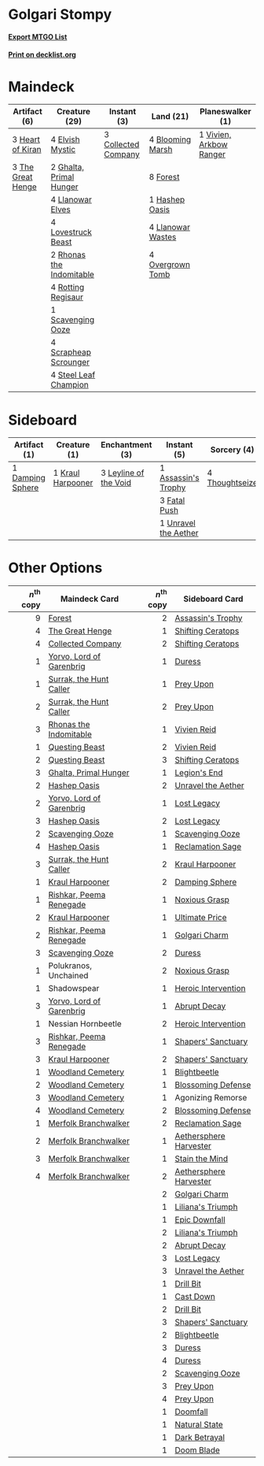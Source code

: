 # Golgari Stompy

#### [Export MTGO List](../collection/Golgari%20Stompy/Golgari%20Stompy.txt)
#### [Print on decklist.org](http://decklist.org/?deckmain=4%09Blooming%20Marsh%0A3%09Collected%20Company%0A4%09Elvish%20Mystic%0A8%09Forest%0A2%09Ghalta,%20Primal%20Hunger%0A1%09Hashep%20Oasis%0A3%09Heart%20of%20Kiran%0A4%09Llanowar%20Elves%0A4%09Llanowar%20Wastes%0A4%09Lovestruck%20Beast%0A4%09Overgrown%20Tomb%0A2%09Rhonas%20the%20Indomitable%0A4%09Rotting%20Regisaur%0A1%09Scavenging%20Ooze%0A4%09Scrapheap%20Scrounger%0A4%09Steel%20Leaf%20Champion%0A3%09The%20Great%20Henge%0A1%09Vivien,%20Arkbow%20Ranger&deckside=1%09Assassin's%20Trophy%0A1%09Damping%20Sphere%0A3%09Fatal%20Push%0A1%09Kraul%20Harpooner%0A3%09Leyline%20of%20the%20Void%0A1%09Shadowspear%0A4%09Thoughtseize%0A1%09Unravel%20the%20Aether)
# Maindeck

|                                        Artifact (6)                                        |                                           Creature (29)                                           |                                         Instant (3)                                          |                                         Land (21)                                          |                                         Planeswalker (1)                                         |
|--------------------------------------------------------------------------------------------|---------------------------------------------------------------------------------------------------|----------------------------------------------------------------------------------------------|--------------------------------------------------------------------------------------------|--------------------------------------------------------------------------------------------------|
|3 [Heart of Kiran](http://gatherer.wizards.com/Pages/Card/Details.aspx?multiverseid=423820) |4 [Elvish Mystic](http://gatherer.wizards.com/Pages/Card/Details.aspx?multiverseid=389499)         |3 [Collected Company](http://gatherer.wizards.com/Pages/Card/Details.aspx?multiverseid=394519)|4 [Blooming Marsh](http://gatherer.wizards.com/Pages/Card/Details.aspx?multiverseid=417816) |1 [Vivien, Arkbow Ranger](http://gatherer.wizards.com/Pages/Card/Details.aspx?multiverseid=466953)|
|3 [The Great Henge](http://gatherer.wizards.com/Pages/Card/Details.aspx?multiverseid=473123)|2 [Ghalta, Primal Hunger](http://gatherer.wizards.com/Pages/Card/Details.aspx?multiverseid=456564) |                                                                                              |8 [Forest](http://gatherer.wizards.com/Pages/Card/Details.aspx?multiverseid=439860)         |                                                                                                  |
|                                                                                            |4 [Llanowar Elves](http://gatherer.wizards.com/Pages/Card/Details.aspx?multiverseid=129626)        |                                                                                              |1 [Hashep Oasis](http://gatherer.wizards.com/Pages/Card/Details.aspx?multiverseid=430866)   |                                                                                                  |
|                                                                                            |4 [Lovestruck Beast](http://gatherer.wizards.com/Pages/Card/Details.aspx?multiverseid=473127)      |                                                                                              |4 [Llanowar Wastes](http://gatherer.wizards.com/Pages/Card/Details.aspx?multiverseid=129627)|                                                                                                  |
|                                                                                            |2 [Rhonas the Indomitable](http://gatherer.wizards.com/Pages/Card/Details.aspx?multiverseid=426884)|                                                                                              |4 [Overgrown Tomb](http://gatherer.wizards.com/Pages/Card/Details.aspx?multiverseid=405103) |                                                                                                  |
|                                                                                            |4 [Rotting Regisaur](http://gatherer.wizards.com/Pages/Card/Details.aspx?multiverseid=466865)      |                                                                                              |                                                                                            |                                                                                                  |
|                                                                                            |1 [Scavenging Ooze](http://gatherer.wizards.com/Pages/Card/Details.aspx?multiverseid=420783)       |                                                                                              |                                                                                            |                                                                                                  |
|                                                                                            |4 [Scrapheap Scrounger](http://gatherer.wizards.com/Pages/Card/Details.aspx?multiverseid=417804)   |                                                                                              |                                                                                            |                                                                                                  |
|                                                                                            |4 [Steel Leaf Champion](http://gatherer.wizards.com/Pages/Card/Details.aspx?multiverseid=443070)   |                                                                                              |                                                                                            |                                                                                                  |


# Sideboard

|                                       Artifact (1)                                        |                                        Creature (1)                                        |                                        Enchantment (3)                                         |                                          Instant (5)                                          |                                       Sorcery (4)                                       | Unknown (1) |
|-------------------------------------------------------------------------------------------|--------------------------------------------------------------------------------------------|------------------------------------------------------------------------------------------------|-----------------------------------------------------------------------------------------------|-----------------------------------------------------------------------------------------|-------------|
|1 [Damping Sphere](http://gatherer.wizards.com/Pages/Card/Details.aspx?multiverseid=443101)|1 [Kraul Harpooner](http://gatherer.wizards.com/Pages/Card/Details.aspx?multiverseid=452886)|3 [Leyline of the Void](http://gatherer.wizards.com/Pages/Card/Details.aspx?multiverseid=107682)|1 [Assassin's Trophy](http://gatherer.wizards.com/Pages/Card/Details.aspx?multiverseid=452902) |4 [Thoughtseize](http://gatherer.wizards.com/Pages/Card/Details.aspx?multiverseid=438676)|1 Shadowspear|
|                                                                                           |                                                                                            |                                                                                                |3 [Fatal Push](http://gatherer.wizards.com/Pages/Card/Details.aspx?multiverseid=423724)        |                                                                                         |             |
|                                                                                           |                                                                                            |                                                                                                |1 [Unravel the Aether](http://gatherer.wizards.com/Pages/Card/Details.aspx?multiverseid=378515)|                                                                                         |             |


# Other Options

|*n*<sup>th</sup> copy|                                           Maindeck Card                                           |*n*<sup>th</sup> copy|                                         Sideboard Card                                          |
|--------------------:|---------------------------------------------------------------------------------------------------|--------------------:|-------------------------------------------------------------------------------------------------|
|                    9|[Forest](http://gatherer.wizards.com/Pages/Card/Details.aspx?multiverseid=439860)                  |                    2|[Assassin's Trophy](http://gatherer.wizards.com/Pages/Card/Details.aspx?multiverseid=452902)     |
|                    4|[The Great Henge](http://gatherer.wizards.com/Pages/Card/Details.aspx?multiverseid=473123)         |                    1|[Shifting Ceratops](http://gatherer.wizards.com/Pages/Card/Details.aspx?multiverseid=466948)     |
|                    4|[Collected Company](http://gatherer.wizards.com/Pages/Card/Details.aspx?multiverseid=394519)       |                    2|[Shifting Ceratops](http://gatherer.wizards.com/Pages/Card/Details.aspx?multiverseid=466948)     |
|                    1|[Yorvo, Lord of Garenbrig](http://gatherer.wizards.com/Pages/Card/Details.aspx?multiverseid=473147)|                    1|[Duress](http://gatherer.wizards.com/Pages/Card/Details.aspx?multiverseid=14557)                 |
|                    1|[Surrak, the Hunt Caller](http://gatherer.wizards.com/Pages/Card/Details.aspx?multiverseid=394721) |                    1|[Prey Upon](http://gatherer.wizards.com/Pages/Card/Details.aspx?multiverseid=423787)             |
|                    2|[Surrak, the Hunt Caller](http://gatherer.wizards.com/Pages/Card/Details.aspx?multiverseid=394721) |                    2|[Prey Upon](http://gatherer.wizards.com/Pages/Card/Details.aspx?multiverseid=423787)             |
|                    3|[Rhonas the Indomitable](http://gatherer.wizards.com/Pages/Card/Details.aspx?multiverseid=426884)  |                    1|[Vivien Reid](http://gatherer.wizards.com/Pages/Card/Details.aspx?multiverseid=447344)           |
|                    1|[Questing Beast](http://gatherer.wizards.com/Pages/Card/Details.aspx?multiverseid=473133)          |                    2|[Vivien Reid](http://gatherer.wizards.com/Pages/Card/Details.aspx?multiverseid=447344)           |
|                    2|[Questing Beast](http://gatherer.wizards.com/Pages/Card/Details.aspx?multiverseid=473133)          |                    3|[Shifting Ceratops](http://gatherer.wizards.com/Pages/Card/Details.aspx?multiverseid=466948)     |
|                    3|[Ghalta, Primal Hunger](http://gatherer.wizards.com/Pages/Card/Details.aspx?multiverseid=456564)   |                    1|[Legion's End](http://gatherer.wizards.com/Pages/Card/Details.aspx?multiverseid=466860)          |
|                    2|[Hashep Oasis](http://gatherer.wizards.com/Pages/Card/Details.aspx?multiverseid=430866)            |                    2|[Unravel the Aether](http://gatherer.wizards.com/Pages/Card/Details.aspx?multiverseid=378515)    |
|                    2|[Yorvo, Lord of Garenbrig](http://gatherer.wizards.com/Pages/Card/Details.aspx?multiverseid=473147)|                    1|[Lost Legacy](http://gatherer.wizards.com/Pages/Card/Details.aspx?multiverseid=417661)           |
|                    3|[Hashep Oasis](http://gatherer.wizards.com/Pages/Card/Details.aspx?multiverseid=430866)            |                    2|[Lost Legacy](http://gatherer.wizards.com/Pages/Card/Details.aspx?multiverseid=417661)           |
|                    2|[Scavenging Ooze](http://gatherer.wizards.com/Pages/Card/Details.aspx?multiverseid=420783)         |                    1|[Scavenging Ooze](http://gatherer.wizards.com/Pages/Card/Details.aspx?multiverseid=420783)       |
|                    4|[Hashep Oasis](http://gatherer.wizards.com/Pages/Card/Details.aspx?multiverseid=430866)            |                    1|[Reclamation Sage](http://gatherer.wizards.com/Pages/Card/Details.aspx?multiverseid=389651)      |
|                    3|[Surrak, the Hunt Caller](http://gatherer.wizards.com/Pages/Card/Details.aspx?multiverseid=394721) |                    2|[Kraul Harpooner](http://gatherer.wizards.com/Pages/Card/Details.aspx?multiverseid=452886)       |
|                    1|[Kraul Harpooner](http://gatherer.wizards.com/Pages/Card/Details.aspx?multiverseid=452886)         |                    2|[Damping Sphere](http://gatherer.wizards.com/Pages/Card/Details.aspx?multiverseid=443101)        |
|                    1|[Rishkar, Peema Renegade](http://gatherer.wizards.com/Pages/Card/Details.aspx?multiverseid=423789) |                    1|[Noxious Grasp](http://gatherer.wizards.com/Pages/Card/Details.aspx?multiverseid=466864)         |
|                    2|[Kraul Harpooner](http://gatherer.wizards.com/Pages/Card/Details.aspx?multiverseid=452886)         |                    1|[Ultimate Price](http://gatherer.wizards.com/Pages/Card/Details.aspx?multiverseid=394735)        |
|                    2|[Rishkar, Peema Renegade](http://gatherer.wizards.com/Pages/Card/Details.aspx?multiverseid=423789) |                    1|[Golgari Charm](http://gatherer.wizards.com/Pages/Card/Details.aspx?multiverseid=405245)         |
|                    3|[Scavenging Ooze](http://gatherer.wizards.com/Pages/Card/Details.aspx?multiverseid=420783)         |                    2|[Duress](http://gatherer.wizards.com/Pages/Card/Details.aspx?multiverseid=14557)                 |
|                    1|Polukranos, Unchained                                                                              |                    2|[Noxious Grasp](http://gatherer.wizards.com/Pages/Card/Details.aspx?multiverseid=466864)         |
|                    1|Shadowspear                                                                                        |                    1|[Heroic Intervention](http://gatherer.wizards.com/Pages/Card/Details.aspx?multiverseid=423776)   |
|                    3|[Yorvo, Lord of Garenbrig](http://gatherer.wizards.com/Pages/Card/Details.aspx?multiverseid=473147)|                    1|[Abrupt Decay](http://gatherer.wizards.com/Pages/Card/Details.aspx?multiverseid=456061)          |
|                    1|Nessian Hornbeetle                                                                                 |                    2|[Heroic Intervention](http://gatherer.wizards.com/Pages/Card/Details.aspx?multiverseid=423776)   |
|                    3|[Rishkar, Peema Renegade](http://gatherer.wizards.com/Pages/Card/Details.aspx?multiverseid=423789) |                    1|[Shapers' Sanctuary](http://gatherer.wizards.com/Pages/Card/Details.aspx?multiverseid=435362)    |
|                    3|[Kraul Harpooner](http://gatherer.wizards.com/Pages/Card/Details.aspx?multiverseid=452886)         |                    2|[Shapers' Sanctuary](http://gatherer.wizards.com/Pages/Card/Details.aspx?multiverseid=435362)    |
|                    1|[Woodland Cemetery](http://gatherer.wizards.com/Pages/Card/Details.aspx?multiverseid=443136)       |                    1|[Blightbeetle](http://gatherer.wizards.com/Pages/Card/Details.aspx?multiverseid=466841)          |
|                    2|[Woodland Cemetery](http://gatherer.wizards.com/Pages/Card/Details.aspx?multiverseid=443136)       |                    1|[Blossoming Defense](http://gatherer.wizards.com/Pages/Card/Details.aspx?multiverseid=417719)    |
|                    3|[Woodland Cemetery](http://gatherer.wizards.com/Pages/Card/Details.aspx?multiverseid=443136)       |                    1|Agonizing Remorse                                                                                |
|                    4|[Woodland Cemetery](http://gatherer.wizards.com/Pages/Card/Details.aspx?multiverseid=443136)       |                    2|[Blossoming Defense](http://gatherer.wizards.com/Pages/Card/Details.aspx?multiverseid=417719)    |
|                    1|[Merfolk Branchwalker](http://gatherer.wizards.com/Pages/Card/Details.aspx?multiverseid=435353)    |                    2|[Reclamation Sage](http://gatherer.wizards.com/Pages/Card/Details.aspx?multiverseid=389651)      |
|                    2|[Merfolk Branchwalker](http://gatherer.wizards.com/Pages/Card/Details.aspx?multiverseid=435353)    |                    1|[Aethersphere Harvester](http://gatherer.wizards.com/Pages/Card/Details.aspx?multiverseid=423809)|
|                    3|[Merfolk Branchwalker](http://gatherer.wizards.com/Pages/Card/Details.aspx?multiverseid=435353)    |                    1|[Stain the Mind](http://gatherer.wizards.com/Pages/Card/Details.aspx?multiverseid=383402)        |
|                    4|[Merfolk Branchwalker](http://gatherer.wizards.com/Pages/Card/Details.aspx?multiverseid=435353)    |                    2|[Aethersphere Harvester](http://gatherer.wizards.com/Pages/Card/Details.aspx?multiverseid=423809)|
|                     |                                                                                                   |                    2|[Golgari Charm](http://gatherer.wizards.com/Pages/Card/Details.aspx?multiverseid=405245)         |
|                     |                                                                                                   |                    1|[Liliana's Triumph](http://gatherer.wizards.com/Pages/Card/Details.aspx?multiverseid=461025)     |
|                     |                                                                                                   |                    1|[Epic Downfall](http://gatherer.wizards.com/Pages/Card/Details.aspx?multiverseid=473047)         |
|                     |                                                                                                   |                    2|[Liliana's Triumph](http://gatherer.wizards.com/Pages/Card/Details.aspx?multiverseid=461025)     |
|                     |                                                                                                   |                    2|[Abrupt Decay](http://gatherer.wizards.com/Pages/Card/Details.aspx?multiverseid=456061)          |
|                     |                                                                                                   |                    3|[Lost Legacy](http://gatherer.wizards.com/Pages/Card/Details.aspx?multiverseid=417661)           |
|                     |                                                                                                   |                    3|[Unravel the Aether](http://gatherer.wizards.com/Pages/Card/Details.aspx?multiverseid=378515)    |
|                     |                                                                                                   |                    1|[Drill Bit](http://gatherer.wizards.com/Pages/Card/Details.aspx?multiverseid=457217)             |
|                     |                                                                                                   |                    1|[Cast Down](http://gatherer.wizards.com/Pages/Card/Details.aspx?multiverseid=442969)             |
|                     |                                                                                                   |                    2|[Drill Bit](http://gatherer.wizards.com/Pages/Card/Details.aspx?multiverseid=457217)             |
|                     |                                                                                                   |                    3|[Shapers' Sanctuary](http://gatherer.wizards.com/Pages/Card/Details.aspx?multiverseid=435362)    |
|                     |                                                                                                   |                    2|[Blightbeetle](http://gatherer.wizards.com/Pages/Card/Details.aspx?multiverseid=466841)          |
|                     |                                                                                                   |                    3|[Duress](http://gatherer.wizards.com/Pages/Card/Details.aspx?multiverseid=14557)                 |
|                     |                                                                                                   |                    4|[Duress](http://gatherer.wizards.com/Pages/Card/Details.aspx?multiverseid=14557)                 |
|                     |                                                                                                   |                    2|[Scavenging Ooze](http://gatherer.wizards.com/Pages/Card/Details.aspx?multiverseid=420783)       |
|                     |                                                                                                   |                    3|[Prey Upon](http://gatherer.wizards.com/Pages/Card/Details.aspx?multiverseid=423787)             |
|                     |                                                                                                   |                    4|[Prey Upon](http://gatherer.wizards.com/Pages/Card/Details.aspx?multiverseid=423787)             |
|                     |                                                                                                   |                    1|[Doomfall](http://gatherer.wizards.com/Pages/Card/Details.aspx?multiverseid=430751)              |
|                     |                                                                                                   |                    1|[Natural State](http://gatherer.wizards.com/Pages/Card/Details.aspx?multiverseid=407646)         |
|                     |                                                                                                   |                    1|[Dark Betrayal](http://gatherer.wizards.com/Pages/Card/Details.aspx?multiverseid=373504)         |
|                     |                                                                                                   |                    1|[Doom Blade](http://gatherer.wizards.com/Pages/Card/Details.aspx?multiverseid=247322)            |

